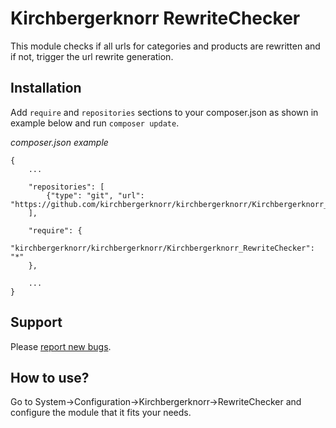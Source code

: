 # Kirchbergerknorr RewriteChecker

This module checks if all urls for categories and products are rewritten and if not, trigger the url rewrite generation.

## Installation

Add `require` and `repositories` sections to your composer.json as shown in example below and run `composer update`.

*composer.json example*

```
{
    ...
    
    "repositories": [
        {"type": "git", "url": "https://github.com/kirchbergerknorr/kirchbergerknorr/Kirchbergerknorr_RewriteChecker"},
    ],
    
    "require": {
        "kirchbergerknorr/kirchbergerknorr/Kirchbergerknorr_RewriteChecker": "*"
    },
    
    ...
}
```


## Support

Please [report new bugs](https://github.com/kirchbergerknorr/kirchbergerknorr/Kirchbergerknorr_RewriteChecker/issues/new).

## How to use?

Go to System->Configuration->Kirchbergerknorr->RewriteChecker and configure the module that it fits your needs.